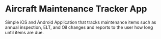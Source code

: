 # Aircraft Maintenance Tracker App

Simple iOS and Android Application that tracks maintenance items such as
annual inspection, ELT, and Oil changes and reports to the user how long until
items are due.